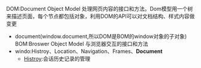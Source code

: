 DOM:Document Object Model 处理网页内容的接口和方法。Dom模型用一个树来描述页面，每个节点都包括对象，利用DOM的API可以对文档结构、样式内容做变更
- document(window.document,所以DOM是BOM的window对象的子对象)
BOM:Broswer Object Model 与浏览器交互的接口和方法
- windo:Histroy、Location、Navigation、Frames、**Document**
    - [Histroy](https://developer.mozilla.org/zh-CN/docs/Web/API/History):会话历史记录的管理